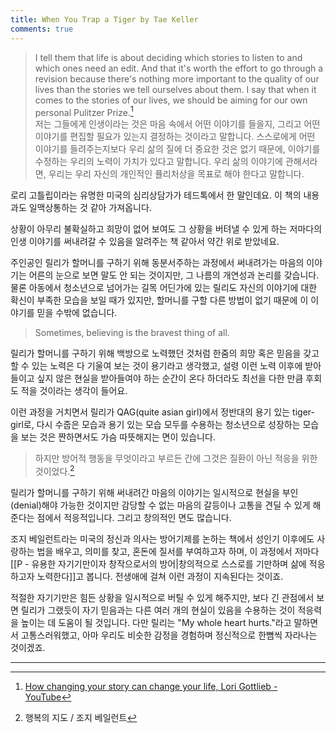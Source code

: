 ```yaml
---
title: When You Trap a Tiger by Tae Keller
comments: true
---
```


>I tell them that life is about deciding which stories to listen to and which ones need an edit. And that it's worth the effort to go through a revision because there's nothing more important to the quality of our lives than the stories we tell ourselves about them. I say that when it comes to the stories of our lives, we should be aiming for our own personal Pulitzer Prize.[^1]
><br>저는 그들에게 인생이라는 것은 마음 속에서 어떤 이야기를 들을지, 그리고 어떤 이야기를 편집할 필요가 있는지 결정하는 것이라고 말합니다. 스스로에게 어떤 이야기를 들려주는지보다 우리 삶의 질에 더 중요한 것은 없기 때문에, 이야기를 수정하는 우리의 노력이 가치가 있다고 말합니다. 우리 삶의 이야기에 관해서라면, 우리는 우리 자신의 개인적인 퓰리처상을 목표로 해야 한다고 말합니다.

로리 고틀립이라는 유명한 미국의 심리상담가가 테드톡에서 한 말인데요. 이 책의 내용과도 일맥상통하는 것 같아 가져옵니다.

상황이 아무리 불확실하고 희망이 없어 보여도 그 상황을 버텨낼 수 있게 하는 저마다의 인생 이야기를 써내려갈 수 있음을 알려주는 책 같아서 약간 위로 받았네요.

주인공인 릴리가 할머니를 구하기 위해 동분서주하는 과정에서 써내려가는 마음의 이야기는 어른의 눈으로 보면 말도 안 되는 것이지만, 그 나름의 개연성과 논리를 갖습니다. 물론 아동에서 청소년으로 넘어가는 길목 어딘가에 있는 릴리도 자신의 이야기에 대한 확신이 부족한 모습을 보일 때가 있지만, 할머니를 구할 다른 방법이 없기 때문에 이 이야기를 믿을 수밖에 없습니다. 

>Sometimes, believing is the bravest thing of all.

릴리가 할머니를 구하기 위해 백방으로 노력했던 것처럼 한줌의 희망 혹은 믿음을 갖고 할 수 있는 노력은 다 기울여 보는 것이 용기라고 생각했고, 설령 이런 노력 이후에 받아들이고 싶지 않은 현실을 받아들여야 하는 순간이 온다 하더라도 최선을 다한 만큼 후회도 적을 것이라는 생각이 들어요.

이런 과정을 거치면서 릴리가 QAG(quite asian girl)에서 정반대의 용기 있는 tiger-girl로, 다시 수줍은 모습과 용기 있는 모습 모두를 수용하는 청소년으로 성장하는 모습을 보는 것은 짠하면서도 가슴 따뜻해지는 면이 있습니다.

>하지만 방어적 행동을 무엇이라고 부르든 간에 그것은 질환이 아닌 적응을 위한 것이었다.[^2]

릴리가 할머니를 구하기 위해 써내려간 마음의 이야기는 일시적으로 현실을 부인(denial)해야 가능한 것이지만 감당할 수 없는 마음의 갈등이나 고통을 견딜 수 있게 해준다는 점에서 적응적입니다. 그리고 창의적인 면도 많습니다. 

조지 베일런트라는 미국의 정신과 의사는 방어기제를 논하는 책에서 성인기 이후에도 사랑하는 법을 배우고, 의미를 찾고, 혼돈에 질서를 부여하고자 하며, 이 과정에서 저마다 [[P - 유용한 자기기만이자 창작으로서의 방어|창의적으로 스스로를 기만하며 삶에 적응하고자 노력한다]]고 봅니다. 전생애에 걸쳐 이런 과정이 지속된다는 것이죠. 

적절한 자기기만은 힘든 상황을 일시적으로 버틸 수 있게 해주지만, 보다 긴 관점에서 보면 릴리가 그랬듯이 자기 믿음과는 다른 여러 개의 현실이 있음을 수용하는 것이 적응력을 높이는 데 도움이 될 것입니다. 다만 릴리는 "My whole heart hurts."라고 말하면서 고통스러워했고, 아마 우리도 비슷한 감정을 경험하며 정신적으로 한뼘씩 자라나는 것이겠죠.

---
[^1]: [How changing your story can change your life, Lori Gottlieb - YouTube](https://www.youtube.com/watch?v=O_MQr4lHm0c)
[^2]: 행복의 지도 / 조지 베일런트